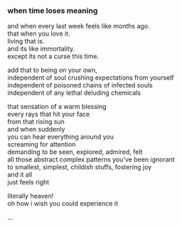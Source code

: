 ### when time loses meaning



and when every last week feels like months ago.\
that when you love it.\
living that is.\
and its like immortality. \
except its not a curse this time.

add that to being on your own,\
independent of soul crushing expectations from yourself\
independent of poisoned chains of infected souls\
independent of any lethal deluding chemicals

that sensation of a warm blessing\
every rays that hit your face\
from that rising sun\
and when suddenly\
you can hear everything around you\
screaming for attention\
demanding to be seen, explored, admired, felt\
all those abstract complex patterns you've been ignorant\
to smallest, simplest, childish stuffs, fostering joy\
and it all\
just feels right



literally heaven!\
oh how i wish you could experience it






...
